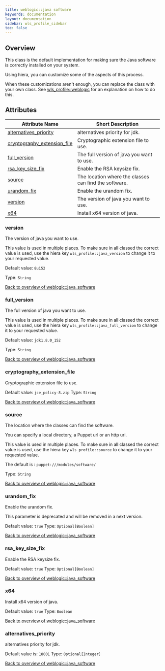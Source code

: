 ```yaml
---
title: weblogic::java software
keywords: documentation
layout: documentation
sidebar: wls_profile_sidebar
toc: false
---
```

## Overview

This class is the default implementation for making sure the Java software is correctly installed on your system.

Using hiera, you can customize some of the aspects of this process.

When these customizations aren't enough, you can replace the class with your own class. See [wls_profile::weblogic](./weblogic.html) for an explanation on how to do this.






## Attributes



Attribute Name                                                                      | Short Description                                     |
----------------------------------------------------------------------------------- | ----------------------------------------------------- |
[alternatives_priority](#weblogic::java_software_alternatives_priority)             | alternatives priority for jdk.                        |
[cryptography_extension_file](#weblogic::java_software_cryptography_extension_file) | Cryptographic extension file to use.                  |
[full_version](#weblogic::java_software_full_version)                               | The full version of java you want to use.             |
[rsa_key_size_fix](#weblogic::java_software_rsa_key_size_fix)                       | Enable the RSA keysize fix.                           |
[source](#weblogic::java_software_source)                                           | The location where the classes can find the software. |
[urandom_fix](#weblogic::java_software_urandom_fix)                                 | Enable the urandom fix.                               |
[version](#weblogic::java_software_version)                                         | The version of java you want to use.                  |
[x64](#weblogic::java_software_x64)                                                 | Install x64 version of java.                          |




### version<a name='weblogic::java_software_version'>

The version of java you want to use.

This value is used in multiple places. To make sure in all classed the correct value is used, use the hiera key `wls_profile::java_version` to change it to your requested value.

Default value: `8u152`


Type: `String`


[Back to overview of weblogic::java_software](#attributes)

### full_version<a name='weblogic::java_software_full_version'>

The full version of java you want to use.

This value is used in multiple places. To make sure in all classed the correct value is used, use the hiera key `wls_profile::java_full_version` to change it to your requested value.

Default value: `jdk1.8.0_152`


Type: `String`


[Back to overview of weblogic::java_software](#attributes)

### cryptography_extension_file<a name='weblogic::java_software_cryptography_extension_file'>

Cryptographic extension file to use.

Default value: `jce_policy-8.zip`
Type: `String`


[Back to overview of weblogic::java_software](#attributes)

### source<a name='weblogic::java_software_source'>

The location where the classes can find the software. 

You can specify a local directory, a Puppet url or an http url.

This value is used in multiple places. To make sure in all classed the correct value is used, use the hiera key `wls_profile::source` to change it to your requested value.

The default is : `puppet:///modules/software/`

Type: `String`


[Back to overview of weblogic::java_software](#attributes)

### urandom_fix<a name='weblogic::java_software_urandom_fix'>

Enable the urandom fix.

This parameter is deprecated and will be removed in a next version.

Default value: `true`
Type: `Optional[Boolean]`


[Back to overview of weblogic::java_software](#attributes)

### rsa_key_size_fix<a name='weblogic::java_software_rsa_key_size_fix'>

Enable the RSA keysize fix.

Default value: `true`
Type: `Optional[Boolean]`


[Back to overview of weblogic::java_software](#attributes)

### x64<a name='weblogic::java_software_x64'>

Install x64 version of java.

Default value: `true`
Type: `Boolean`


[Back to overview of weblogic::java_software](#attributes)

### alternatives_priority<a name='weblogic::java_software_alternatives_priority'>

alternatives priority for jdk.

Default value is: `18001`
Type: `Optional[Integer]`


[Back to overview of weblogic::java_software](#attributes)
